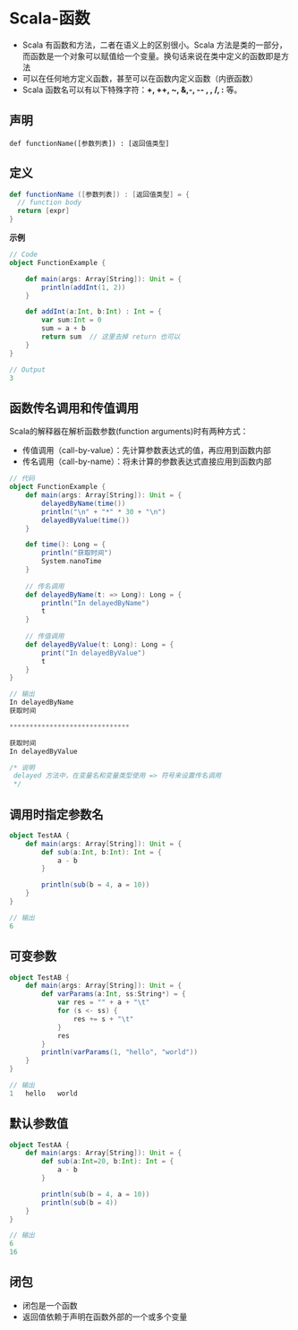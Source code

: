 # Scala-函数

- Scala 有函数和方法，二者在语义上的区别很小。Scala 方法是类的一部分，而函数是一个对象可以赋值给一个变量。换句话来说在类中定义的函数即是方法
- 可以在任何地方定义函数，甚至可以在函数内定义函数（内嵌函数）
- Scala 函数名可以有以下特殊字符：**+, ++, ~, &,-, -- , \, /, :** 等。

## 声明

`def functionName([参数列表]) : [返回值类型]`

## 定义

```scala
def functionName ([参数列表]) : [返回值类型] = {
  // function body
  return [expr]
}
```

**示例**

```scala
// Code
object FunctionExample {

    def main(args: Array[String]): Unit = {
        println(addInt(1, 2))
    }

    def addInt(a:Int, b:Int) : Int = {
        var sum:Int = 0
        sum = a + b
        return sum	// 这里去掉 return 也可以
    }
}

// Output
3
```

## 函数传名调用和传值调用

Scala的解释器在解析函数参数(function arguments)时有两种方式：

- 传值调用（call-by-value）：先计算参数表达式的值，再应用到函数内部
- 传名调用（call-by-name）：将未计算的参数表达式直接应用到函数内部

```scala
// 代码
object FunctionExample {
    def main(args: Array[String]): Unit = {
        delayedByName(time())
        println("\n" + "*" * 30 + "\n")
        delayedByValue(time())
    }

    def time(): Long = {
        println("获取时间")
        System.nanoTime
    }
  
	// 传名调用
    def delayedByName(t: => Long): Long = {
        println("In delayedByName")
        t
    }
  
	// 传值调用
    def delayedByValue(t: Long): Long = {
        print("In delayedByValue")
        t
    }
}

// 输出
In delayedByName
获取时间

******************************

获取时间
In delayedByValue

/* 说明
 delayed 方法中，在变量名和变量类型使用 => 符号来设置传名调用
 */
```



## 调用时指定参数名

```scala
object TestAA {
    def main(args: Array[String]): Unit = {
        def sub(a:Int, b:Int): Int = {
            a - b
        }

        println(sub(b = 4, a = 10))
    }
}

// 输出
6
```



## 可变参数

```scala
object TestAB {
    def main(args: Array[String]): Unit = {
        def varParams(a:Int, ss:String*) = {
            var res = "" + a + "\t"
            for (s <- ss) {
                res += s + "\t"
            }
            res
        }
        println(varParams(1, "hello", "world"))
    }
}

// 输出
1	hello	world	
```



## 默认参数值

```scala
object TestAA {
    def main(args: Array[String]): Unit = {
        def sub(a:Int=20, b:Int): Int = {
            a - b
        }

        println(sub(b = 4, a = 10))
        println(sub(b = 4))
    }
}

// 输出
6
16
```



## 闭包

- 闭包是一个函数
- 返回值依赖于声明在函数外部的一个或多个变量